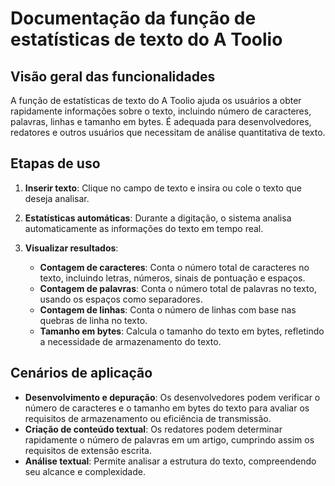 # Documentação da função de estatísticas de texto do A Toolio

## Visão geral das funcionalidades
A função de estatísticas de texto do A Toolio ajuda os usuários a obter rapidamente informações sobre o texto, incluindo número de caracteres, palavras, linhas e tamanho em bytes. É adequada para desenvolvedores, redatores e outros usuários que necessitam de análise quantitativa de texto.

## Etapas de uso

1. **Inserir texto**: Clique no campo de texto e insira ou cole o texto que deseja analisar.

2. **Estatísticas automáticas**: Durante a digitação, o sistema analisa automaticamente as informações do texto em tempo real.

3. **Visualizar resultados**:
   - **Contagem de caracteres**: Conta o número total de caracteres no texto, incluindo letras, números, sinais de pontuação e espaços.
   - **Contagem de palavras**: Conta o número total de palavras no texto, usando os espaços como separadores.
   - **Contagem de linhas**: Conta o número de linhas com base nas quebras de linha no texto.
   - **Tamanho em bytes**: Calcula o tamanho do texto em bytes, refletindo a necessidade de armazenamento do texto.

## Cenários de aplicação

- **Desenvolvimento e depuração**: Os desenvolvedores podem verificar o número de caracteres e o tamanho em bytes do texto para avaliar os requisitos de armazenamento ou eficiência de transmissão.
- **Criação de conteúdo textual**: Os redatores podem determinar rapidamente o número de palavras em um artigo, cumprindo assim os requisitos de extensão escrita.
- **Análise textual**: Permite analisar a estrutura do texto, compreendendo seu alcance e complexidade.